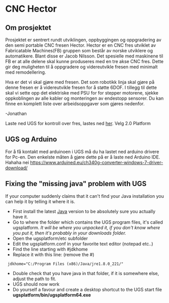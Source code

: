 # CNC Hector

## Om prosjektet 

Prosjektet er sentrert rundt utviklingen, oppbyggingen og oppgradering av den semi portable CNC fresen Hector. Hector er en CNC fres utviklet av Fabricatable Machines(FB) gruppen som består av norske utviklere og automatikere. Blant disse er Jacob Nilsson. Det spesielle med maskinene til FB er at alle delene skal kunne produseres med en tre akse CNC fres. Dette gir deg muligheten til å oppgradere og videreutvikle fresen med minimalt med remodellering. 

Hva er det vi skal gjøre med fresen.
Det som robotikk linja skal gjøre på denne fresen er å videreutvikle fresen for å støtte 6DOF. I tillegg til dette skal vi sette opp det elektriske med PSU for for stepper motorene, sjekke oppkoblingen av alle kabler og monteringen av endestopp sensorer. Du kan finne en komplett liste over arbeidsoppgaver som gjøres nedenfor.

-Jonathan

Laste ned UGS for kontroll over fres, lastes ned [her](https://winder.github.io/ugs_website/download/). Velg 2.0 Platform

## UGS og Arduino
For å få kontakt med arduinoen i UGS må du ha lastet ned arduino drivere for Pc-en. Den enkelste måten å gjøre dette på er å laste ned Arduino IDE. Hahaha nei https://www.arduined.eu/ch340g-converter-windows-7-driver-download/

## Fixing the "missing java" problem with UGS
If your computer suddenly claims that it can't find your Java installation you can help it by telling it where it is.
* First install the latest [Java](https://www.java.com) version to be absolutely sure you actually have it.
* Go to where the folder which contains the UGS program files, it's called ugsplatform. *It will be where you unpacked it, if you don't know where you put it, then it's probably in your downloads folder.* 
* Open the ugsplatform/etc subfolder
* Edit the ugsplatform.conf in your favorite text editor (notepad etc..)
* Find the line starting with #jdkhome 
* Replace it with this line: (remove the #)
```
 jdkhome="C:/Program Files (x86)/Java/jre1.8.0_221/"
```
* Double check that you have java in that folder, if it is somewhere else, adjust the path to fit.
* UGS should now work
* Do yourself a favour and create a desktop shortcut to the UGS start file **ugsplatform/bin/ugsplatform64.exe**
